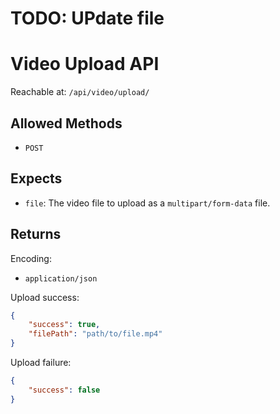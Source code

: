 # TODO: UPdate file
# Video Upload API

Reachable at: `/api/video/upload/`

## Allowed Methods

-   `POST`

## Expects

-   `file`: The video file to upload as a `multipart/form-data` file.

## Returns

Encoding:

-   `application/json`

Upload success:

```json
{
    "success": true,
    "filePath": "path/to/file.mp4"
}
```

Upload failure:

```json
{
    "success": false
}
```
